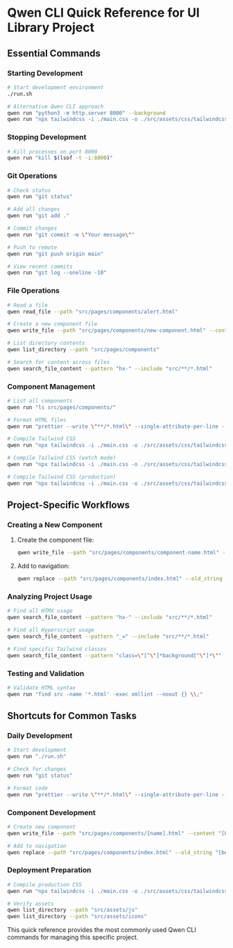 # Qwen CLI Quick Reference for UI Library Project

## Essential Commands

### Starting Development
```bash
# Start development environment
./run.sh

# Alternative Qwen CLI approach
qwen run "python3 -m http.server 8000" --background
qwen run "npx tailwindcss -i ./main.css -o ./src/assets/css/tailwindcss.css --watch"
```

### Stopping Development
```bash
# Kill processes on port 8000
qwen run "kill $(lsof -t -i:8000)"
```

### Git Operations
```bash
# Check status
qwen run "git status"

# Add all changes
qwen run "git add ."

# Commit changes
qwen run "git commit -m \"Your message\""

# Push to remote
qwen run "git push origin main"

# View recent commits
qwen run "git log --oneline -10"
```

### File Operations
```bash
# Read a file
qwen read_file --path "src/pages/components/alert.html"

# Create a new component file
qwen write_file --path "src/pages/components/new-component.html" --content "<div>New Component</div>"

# List directory contents
qwen list_directory --path "src/pages/components"

# Search for content across files
qwen search_file_content --pattern "hx-" --include "src/**/*.html"
```

### Component Management
```bash
# List all components
qwen run "ls src/pages/components/"

# Format HTML files
qwen run "prettier --write \"**/*.html\" --single-attribute-per-line --html-whitespace-sensitivity ignore --bracket-same-line"

# Compile Tailwind CSS
qwen run "npx tailwindcss -i ./main.css -o ./src/assets/css/tailwindcss.css"

# Compile Tailwind CSS (watch mode)
qwen run "npx tailwindcss -i ./main.css -o ./src/assets/css/tailwindcss.css --watch"

# Compile Tailwind CSS (production)
qwen run "npx tailwindcss -i ./main.css -o ./src/assets/css/tailwindcss.css --minify"
```

## Project-Specific Workflows

### Creating a New Component
1. Create the component file:
   ```bash
   qwen write_file --path "src/pages/components/component-name.html" --content "<!-- Component HTML -->"
   ```

2. Add to navigation:
   ```bash
   qwen replace --path "src/pages/components/index.html" --old_string "<!-- Add new components here -->" --new_string "<a class=\"group flex w-full items-center rounded-md border border-transparent px-2 py-1 hover:underline text-muted-foreground\" hx-target=\"#component\" hx-trigger=\"click\" hx-swap=\"innerHTML\" hx-get=\"./pages/components/component-name.html\">Component Name</a>\n<!-- Add new components here -->"
   ```

### Analyzing Project Usage
```bash
# Find all HTMX usage
qwen search_file_content --pattern "hx-" --include "src/**/*.html"

# Find all Hyperscript usage
qwen search_file_content --pattern "_=" --include "src/**/*.html"

# Find specific Tailwind classes
qwen search_file_content --pattern "class=\"[^\"]*background[^\"]*\"" --include "src/**/*.html"
```

### Testing and Validation
```bash
# Validate HTML syntax
qwen run "find src -name '*.html' -exec xmllint --noout {} \\;"
```

## Shortcuts for Common Tasks

### Daily Development
```bash
# Start development
qwen run "./run.sh"

# Check for changes
qwen run "git status"

# Format code
qwen run "prettier --write \"**/*.html\" --single-attribute-per-line --html-whitespace-sensitivity ignore --bracket-same-line"
```

### Component Development
```bash
# Create new component
qwen write_file --path "src/pages/components/[name].html" --content "[HTML content]"

# Add to navigation
qwen replace --path "src/pages/components/index.html" --old_string "[before closing div]" --new_string "<a class=\"...\" hx-get=\"./pages/components/[name].html\">[Name]</a>\n[before closing div]"
```

### Deployment Preparation
```bash
# Compile production CSS
qwen run "npx tailwindcss -i ./main.css -o ./src/assets/css/tailwindcss.css --minify"

# Verify assets
qwen list_directory --path "src/assets/js"
qwen list_directory --path "src/assets/icons"
```

This quick reference provides the most commonly used Qwen CLI commands for managing this specific project.